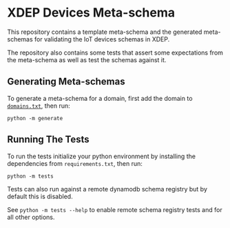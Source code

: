 # XDEP Devices Meta-schema

This repository contains a template meta-schema and the generated meta-schemas for validating the IoT devices schemas in XDEP.

The repository also contains some tests that assert some expectations from the meta-schema as well as test the schemas against it.

## Generating Meta-schemas

To generate a meta-schema for a domain, first add the domain to [`domains.txt`](./domains.txt), then run:

```shell
python -m generate
```

## Running The Tests

To run the tests initialize your python environment by installing the dependencies
from `requirements.txt`, then run:

```shell
python -m tests
```

Tests can also run against a remote dynamodb schema registry but by default this is
disabled.

See `python -m tests --help` to enable remote schema registry tests and for all other options.

